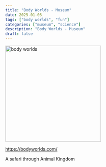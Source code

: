 ```yaml
---
title: "Body Worlds - Museum"
date: 2025-01-05
tags: ["body worlds", "fun"]
categories: ["museum", "science"]
description: "Body Worlds - Museum"
draft: false
---
```


<img src="https://cdn-imgix.headout.com/tour/25869/TOUR-IMAGE/14ea523d-6581-4d71-b7eb-dea1d920d1b5-13497-amsterdam-body-worlds-amsterdam---the-happiness-project-tickets-05.jpg?auto=format&w=828&h=619.1999999999999&q=90&ar=3%3A4&crop=faces%2Ccenter&fit=crop" alt="body worlds" width="300px" height="300px">

https://bodyworlds.com/

A safari through Animal Kingdom
